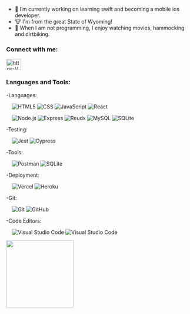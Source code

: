 - 🌱 I’m currently working on learning swift and becoming a mobile ios developer.
- 🐮 I'm from the great State of Wyoming!
- 🌄 When I am not programming, I enjoy watching movies, hammocking and dirtbiking.

<h3 align="left">Connect with me:</h3>
<p align="left">
<a href="https://linkedin.com/in/https://www.linkedin.com/in/spencer-longhurst/" target="blank"><img align="center" src="https://raw.githubusercontent.com/rahuldkjain/github-profile-readme-generator/master/src/images/icons/Social/linked-in-alt.svg" alt="https://www.linkedin.com/in/spencer-longhurst/" height="30" width="40" /></a>
</p>

<h3 align="left">Languages and Tools:</h3>
<p align="left"> 
 -Languages:
  
  &nbsp; &nbsp; ![HTML5](https://img.shields.io/badge/-HTML5-333333?style=flat&logo=HTML5)
  ![CSS](https://img.shields.io/badge/-CSS-333333?style=flat&logo=CSS3&logoColor=1572B6)
  ![JavaScript](https://img.shields.io/badge/-JavaScript-333333?style=flat&logo=javascript)
  ![React](https://img.shields.io/badge/-React-333333?style=flat&logo=react)
  
  &nbsp; &nbsp; ![Node.js](https://img.shields.io/badge/-Node.js-333333?style=flat&logo=node.js)
  ![Express](https://img.shields.io/badge/-Express-333333?style=flat&logo=express)
  ![Reudx](https://img.shields.io/badge/-Redux-333333?style=flat&logo=redux)
  ![MySQL](https://img.shields.io/badge/-MySQL-333333?style=flat&logo=mysql)
  ![SQLite](https://img.shields.io/badge/-SQLite-333333?style=flat&logo=sqlite)
  
  -Testing: <br/>
  
  &nbsp; &nbsp; ![Jest](https://img.shields.io/badge/-Jest-333333?style=flat&logo=jest)
  ![Cypress](https://img.shields.io/badge/-Cypress-333333?style=flat&logo=cypress)
  
  -Tools:
  
  &nbsp; &nbsp; ![Postman](https://img.shields.io/badge/-Postman-333333?style=flat&logo=postman)
  ![SQLite](https://img.shields.io/badge/-Httpie-333333?style=flat&logo=httpie)
  
  -Deployment:
  
  &nbsp; &nbsp; ![Vercel](https://img.shields.io/badge/-Vercel-333333?style=flat&logo=vercel)
   ![Heroku](https://img.shields.io/badge/-Heroku-333333?style=flat&logo=heroku)
  
  -Git:
  
  &nbsp; &nbsp; ![Git](https://img.shields.io/badge/-Git-333333?style=flat&logo=git)
  ![GitHub](https://img.shields.io/badge/-GitHub-333333?style=flat&logo=github)
  
 -Code Editors: 
  
 &nbsp; &nbsp; ![Visual Studio Code](https://img.shields.io/badge/-Visual%20Studio%20Code-333333?style=flat&logo=visual-studio-code&logoColor=007ACC)
  ![Visual Studio Code](https://img.shields.io/badge/-Atom-333333?style=flat&logo=atom)
</p>

<img height="183em" src="https://github-readme-stats.vercel.app/api/top-langs/?username=spencerlonghurst&theme=dark&layout=compact" />



<!---
spencerlonghurst/spencerlonghurst is a ✨ special ✨ repository because its `README.md` (this file) appears on your GitHub profile.
You can click the Preview link to take a look at your changes.
--->
